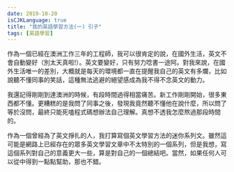 ```yaml
---
date: 2019-10-20
isCJKLanguage: true
title: "我的英語學習方法(一) 引子"
tags: [英語學習]
---
```


作為一個已經在澳洲工作三年的工程師，我可以很肯定的說，在國外生活，英文不會自動變好（別太天真啦!）。英文要變好，只有努力唸書一途阿。對我來說，在國外生活唯一的差別，大概就是每天的環境都一直在提醒我自己的英文有多爛，比如說聽不懂同事的笑話，這種無法逃避的絕望感成為我不得不念英文的動力。

我還記得剛剛到達澳洲的時候，有段時間過得相當痛苦。新工作剛剛開始，很多東西都不懂。更糟糕的是我問了同事之後，發現我竟然聽不懂他在說什麼，所以問了等於沒問，最終只能死嗑程式碼想辦法自己理解。真想不透我怎麼熬過那段時間的。

作為一個曾經為了英文掙扎的人，我打算寫個英文學習方法的迷你系列文。雖然這可能是網路上已經存在的眾多英文學習文章中不太特別的一個系列，但是我想，寫這個系列對自己的意義更大一些，算是對自己的一個總結吧。當然，如果任何人可以從中得到一點點幫助，那也不錯。

